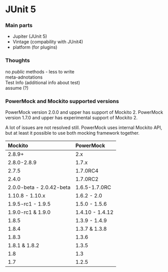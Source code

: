 # JUnit 5

### Main parts

* Jupiter \(JUnit 5\)
* Vintage \(compability with JUnit4\)
* platform \(for plugins\)

### Thoughts

no _public_ methods - less to write  
meta-adnotations  
Test Info \(additional info about test\)  
assume \(?\)

### PowerMock and Mockito supported versions

PowerMock version 2.0.0 and upper has support of Mockito 2. PowerMock version 1.7.0 and upper has experimental support of Mockito 2.

A lot of issues are not resolved still. PowerMock uses internal Mockito API, but at least it possible to use both mocking framework together.

| **Mockito** | **PowerMock** |
| :--- | :--- |
| 2.8.9+ | 2.x |
| 2.8.0-2.8.9 | 1.7.x |
| 2.7.5 | 1.7.0RC4 |
| 2.4.0 | 1.7.0RC2 |
| 2.0.0-beta - 2.0.42-beta | 1.6.5-1.7.0RC |
| 1.10.8 - 1.10.x | 1.6.2 - 2.0 |
| 1.9.5-rc1 - 1.9.5 | 1.5.0 - 1.5.6 |
| 1.9.0-rc1 & 1.9.0 | 1.4.10 - 1.4.12 |
| 1.8.5 | 1.3.9 - 1.4.9 |
| 1.8.4 | 1.3.7 & 1.3.8 |
| 1.8.3 | 1.3.6 |
| 1.8.1 & 1.8.2 | 1.3.5 |
| 1.8 | 1.3 |
| 1.7 | 1.2.5 |

